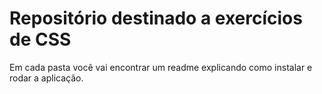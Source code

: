 # Repositório destinado a exercícios de CSS

Em cada pasta você vai encontrar um readme explicando como instalar e rodar a aplicação.
